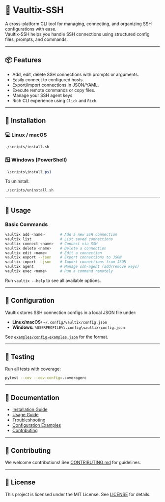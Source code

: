 # 🔐 Vaultix-SSH

A cross-platform CLI tool for managing, connecting, and organizing SSH configurations with ease.  
Vaultix-SSH helps you handle SSH connections using structured config files, prompts, and commands.

---

## 📦 Features

- Add, edit, delete SSH connections with prompts or arguments.
- Easily connect to configured hosts.
- Export/import connections in JSON/YAML.
- Execute remote commands or copy files.
- Manage your SSH agent keys.
- Rich CLI experience using `Click` and `Rich`.

---

## 🚀 Installation

### 💻 Linux / macOS

```bash
./scripts/install.sh
```

### 🪟 Windows (PowerShell)

```powershell
.\scripts\install.ps1
```

To uninstall:

```bash
./scripts/uninstall.sh
```

---

## 🧭 Usage

### Basic Commands

```bash
vaultix add <name>       # Add a new SSH connection
vaultix list             # List saved connections
vaultix connect <name>   # Connect via SSH
vaultix delete <name>    # Delete a connection
vaultix edit <name>      # Edit a connection
vaultix export --json    # Export connections to JSON
vaultix import --json    # Import connections from JSON
vaultix agent            # Manage ssh-agent (add/remove keys)
vaultix exec <name>      # Run a command remotely
```

Run `vaultix --help` to see all available options.

---

## 🔧 Configuration

Vaultix stores SSH connection configs in a local JSON file under:

* **Linux/macOS:** `~/.config/vaultix/config.json`
* **Windows:** `%USERPROFILE%\.config\vaultix\config.json`

See [`examples/config-examples.json`](examples/config-examples.json) for the format.

---

## 🧪 Testing

Run all tests with coverage:

```bash
pytest --cov --cov-config=.coveragerc
```

---

## 📄 Documentation

* [Installation Guide](docs/installation.md)
* [Usage Guide](docs/usage.md)
* [Troubleshooting](docs/troubleshooting.md)
* [Configuration Examples](examples/config-examples.json)
* [Contributing](docs/CONTRIBUTING.md)

---

## 🤝 Contributing

We welcome contributions! See [CONTRIBUTING.md](docs/CONTRIBUTING.md) for guidelines.

---

## 📄 License

This project is licensed under the MIT License. See [LICENSE](LICENSE) for details.
